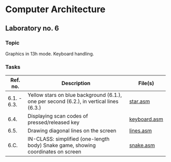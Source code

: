 # Computer Architecture
## Laboratory no. 6
### Topic
Graphics in 13h mode. Keyboard handling.
### Tasks
| Ref. no. | Description | File(s) |
|--|--|--|
|6.1. - 6.3.|Yellow stars on blue background (6.1.), one per second (6.2.), in vertical lines (6.3.)|[star.asm](star.asm)
|6.4.|Displaying scan codes of pressed/released key|[keyboard.asm](keyboard.asm)
|6.5.|Drawing diagonal lines on the screen|[lines.asm](lines.asm)
|6.C.|IN-CLASS: simplified (one-length body) Snake game, showing coordinates on screen|[snake.asm](snake.asm)